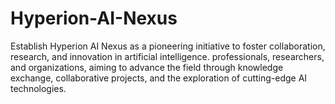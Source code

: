 # Hyperion-AI-Nexus
Establish Hyperion AI Nexus as a pioneering initiative to foster collaboration, research, and innovation in artificial intelligence. professionals, researchers, and organizations, aiming to advance the field through knowledge exchange, collaborative projects, and the exploration of cutting-edge AI technologies. 
